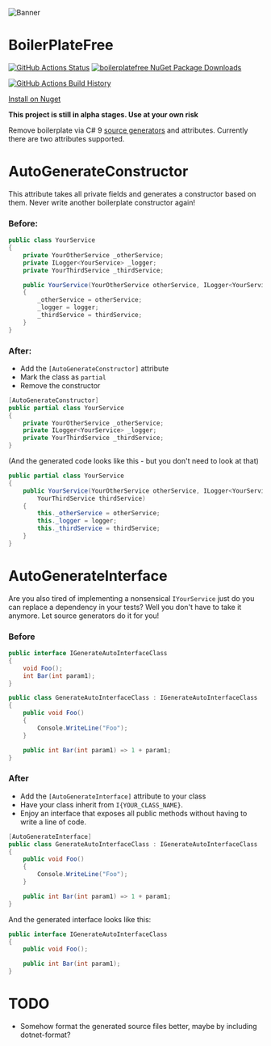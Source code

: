 ![Banner](Images/Banner.png)

# BoilerPlateFree

[![GitHub Actions Status](https://github.com/GeeWee/boilerplatefree/workflows/Build/badge.svg?branch=main)](https://github.com/GeeWee/boilerplatefree/actions) [![boilerplatefree NuGet Package Downloads](https://img.shields.io/nuget/dt/boilerplatefree)](https://www.nuget.org/packages/boilerplatefree)

[![GitHub Actions Build History](https://buildstats.info/github/chart/GeeWee/boilerplatefree?branch=main&includeBuildsFromPullRequest=false)](https://github.com/GeeWee/boilerplatefree/actions)

[Install on Nuget](https://www.nuget.org/packages/BoilerplateFree/)

**This project is still in alpha stages. Use at your own risk**

Remove boilerplate via C# 9 [source generators](https://devblogs.microsoft.com/dotnet/introducing-c-source-generators/) and attributes. Currently there are two attributes supported.

# AutoGenerateConstructor
This attribute takes all private fields and generates a constructor based on them. Never write another boilerplate constructor again!

### Before:
```csharp
public class YourService
{
    private YourOtherService _otherService;
    private ILogger<YourService> _logger;
    private YourThirdService _thirdService;

    public YourService(YourOtherService otherService, ILogger<YourService> logger, YourThirdService thirdService)
    {
        _otherService = otherService;
        _logger = logger;
        _thirdService = thirdService;
    }
}
```
### After:
- Add the `[AutoGenerateConstructor]` attribute
- Mark the class as `partial`
- Remove the constructor
```csharp
[AutoGenerateConstructor]
public partial class YourService
{
    private YourOtherService _otherService;
    private ILogger<YourService> _logger;
    private YourThirdService _thirdService;
}
```

(And the generated code looks like this - but you don't need to look at that)
```csharp
public partial class YourService
{
    public YourService(YourOtherService otherService, ILogger<YourService> logger,
        YourThirdService thirdService)
    {
        this._otherService = otherService;
        this._logger = logger;
        this._thirdService = thirdService;
    }
}
```

# AutoGenerateInterface
Are you also tired of implementing a nonsensical `IYourService` just do you can replace a dependency in your tests?
Well you don't have to take it anymore. Let source generators do it for you!
### Before
```csharp
public interface IGenerateAutoInterfaceClass
{
    void Foo();
    int Bar(int param1);
}

public class GenerateAutoInterfaceClass : IGenerateAutoInterfaceClass
{
    public void Foo()
    {
        Console.WriteLine("Foo");
    }

    public int Bar(int param1) => 1 + param1;
}
```
### After
- Add the `[AutoGenerateInterface]` attribute to your class
- Have your class inherit from `I{YOUR_CLASS_NAME}`.
- Enjoy an interface that exposes all public methods without having to write a line of code.
```csharp
[AutoGenerateInterface]
public class GenerateAutoInterfaceClass : IGenerateAutoInterfaceClass
{
    public void Foo()
    {
        Console.WriteLine("Foo");
    }

    public int Bar(int param1) => 1 + param1;
}
```

And the generated interface looks like this:
```csharp
public interface IGenerateAutoInterfaceClass
{
    public void Foo();

    public int Bar(int param1);
}
```


# TODO
- Somehow format the generated source files better, maybe by including dotnet-format?